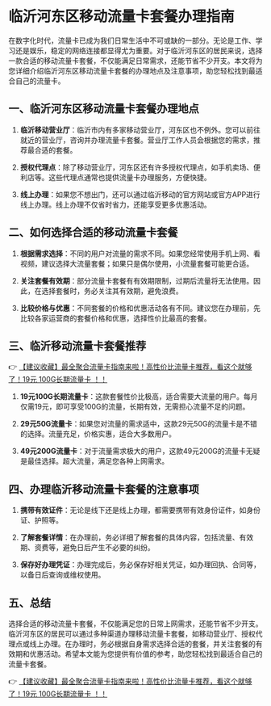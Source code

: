 # 临沂河东区移动流量卡套餐办理指南

在数字化时代，流量卡已成为我们日常生活中不可或缺的一部分。无论是工作、学习还是娱乐，稳定的网络连接都显得尤为重要。对于临沂河东区的居民来说，选择一款合适的移动流量卡套餐，不仅能满足日常需求，还能节省不少开支。本文将为您详细介绍临沂河东区移动流量卡套餐的办理地点及注意事项，助您轻松找到最适合自己的流量卡。

## 一、临沂河东区移动流量卡套餐办理地点

1. **临沂移动营业厅**：临沂市内有多家移动营业厅，河东区也不例外。您可以前往就近的营业厅，咨询并办理流量卡套餐。营业厅工作人员会根据您的需求，推荐最合适的套餐。

2. **授权代理点**：除了移动营业厅，河东区还有许多授权代理点，如手机卖场、便利店等。这些代理点通常也提供流量卡办理服务，方便快捷。

3. **线上办理**：如果您不想出门，还可以通过临沂移动的官方网站或官方APP进行线上办理。线上办理不仅省时省力，还能享受更多优惠活动。

## 二、如何选择合适的移动流量卡套餐

1. **根据需求选择**：不同的用户对流量的需求不同。如果您经常使用手机上网、看视频，建议选择大流量套餐；如果只是偶尔使用，小流量套餐可能更合适。

2. **关注套餐有效期**：部分流量卡套餐有有效期限制，过期后流量将无法使用。因此，在选择套餐时，务必关注其有效期，避免浪费。

3. **比较价格与优惠**：不同套餐的价格和优惠活动各有不同。建议您在办理前，先比较各家运营商的套餐价格和优惠，选择性价比最高的套餐。

## 三、临沂移动流量卡套餐推荐

👉 [【建议收藏】最全聚合流量卡指南来啦！高性价比流量卡推荐，看这个就够了！19元 100G长期流量卡 ！！](https://bit.ly/Liuliangka)

1. **19元100G长期流量卡**：这款套餐性价比极高，适合需要大流量的用户。每月仅需19元，即可享受100G的流量，长期有效，无需担心流量不足的问题。

2. **29元50G流量卡**：如果您对流量的需求适中，这款29元50G的流量卡是不错的选择。流量充足，价格实惠，适合大多数用户。

3. **49元200G流量卡**：对于流量需求极大的用户，这款49元200G的流量卡无疑是最佳选择。超大流量，满足您各种上网需求。

## 四、办理临沂移动流量卡套餐的注意事项

1. **携带有效证件**：无论是线下还是线上办理，都需要携带有效身份证件，如身份证、护照等。

2. **了解套餐详情**：在办理前，务必详细了解套餐的具体内容，包括流量、有效期、资费等，避免日后产生不必要的纠纷。

3. **保存好办理凭证**：办理完成后，务必保存好相关凭证，如办理回执、合同等，以备日后查询或维权使用。

## 五、总结

选择合适的移动流量卡套餐，不仅能满足您的日常上网需求，还能节省不少开支。临沂河东区的居民可以通过多种渠道办理移动流量卡套餐，如移动营业厅、授权代理点或线上办理。在办理时，务必根据自身需求选择合适的套餐，并关注套餐的有效期和优惠活动。希望本文能为您提供有价值的参考，助您轻松找到最适合自己的流量卡套餐。

👉 [【建议收藏】最全聚合流量卡指南来啦！高性价比流量卡推荐，看这个就够了！19元 100G长期流量卡 ！！](https://bit.ly/Liuliangka)
